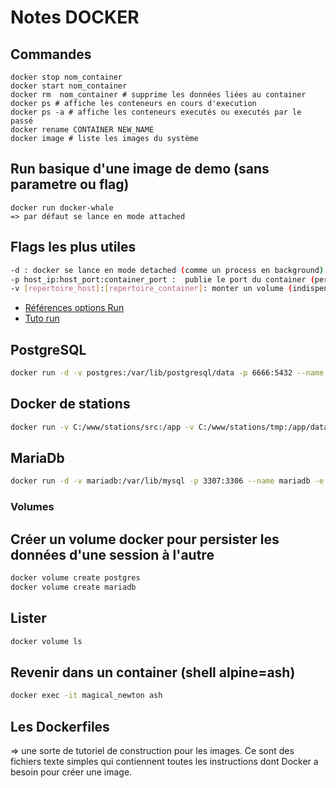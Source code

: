 # Notes DOCKER 

## Commandes
```
docker stop nom_container 
docker start nom_container
docker rm  nom_container # supprime les données liées au container
docker ps # affiche les conteneurs en cours d'execution
docker ps -a # affiche les conteneurs executés ou executés par le passé	
docker rename CONTAINER NEW_NAME
docker image # liste les images du système
```

## Run basique d'une image de demo (sans parametre ou flag)
```
docker run docker-whale 
=> par défaut se lance en mode attached
```

## Flags les plus utiles
```bash
-d : docker se lance en mode detached (comme un process en background)
-p host_ip:host_port:container_port :  publie le port du container (permet de publier le port en dehors de docker)
-v [repertoire_host]:[repertoire_container]: monter un volume (indispensable pour faire tourner une BDD avec de la persistence d'une session à l'autre)
```


- [Références options Run](https://docs.docker.com/engine/reference/run/)
- [Tuto run](https://blog.codeship.com/the-basics-of-the-docker-run-command/)


## PostgreSQL
```bash
docker run -d -v postgres:/var/lib/postgresql/data -p 6666:5432 --name postgres -e POSTGRES_PASSWORD=root -d postgres:11
```

## Docker de stations
```bash
docker run -v C:/www/stations/src:/app -v C:/www/stations/tmp:/app/data --env-file .env -it stations  ash
```

## MariaDb
```bash
docker run -d -v mariadb:/var/lib/mysql -p 3307:3306 --name mariadb -e MYSQL_ROOT_PASSWORD=root -d mariadb:10.2
```

### Volumes
## Créer un volume docker pour persister les données d'une session à l'autre 
```bash
docker volume create postgres
docker volume create mariadb
```
## Lister 
```bash
docker volume ls
```

## Revenir dans un container (shell alpine=ash)
```bash
docker exec -it magical_newton ash
```

## Les Dockerfiles

=> une sorte de tutoriel de construction pour les images. 
Ce sont des fichiers texte simples qui contiennent toutes les instructions dont Docker a besoin pour créer une image.
